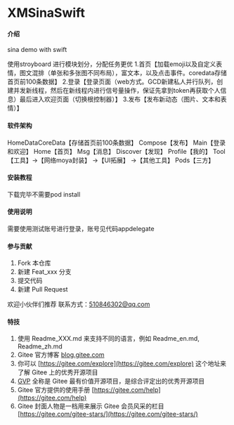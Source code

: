 # XMSinaSwift

#### 介绍
sina demo with swift 

使用stroyboard 进行模块划分，分配任务更优
1.首页【加载emoji以及自定义表情，图文混排（单张和多张图不同布局），富文本，以及点击事件。coredata存储首页前100条数据】
2.登录【登录页面（web方式。GCD新建私人并行队列，创建并发新线程，然后在新线程内进行信号量操作，保证先拿到token再获取个人信息）最后进入欢迎页面（切换根控制器）】
3.发布【发布新动态（图片、文本和表情）】


#### 软件架构
HomeDataCoreData【存储首页前100条数据】
Compose【发布】
Main【登录和欢迎】
Home【首页】
Msg【消息】
Discover【发现】
Profile【我的】
Tool【工具】->【网络moya封装】
                     ->【UI拓展】
                     ->【其他工具】
Pods【三方】


#### 安装教程

下载完毕不需要pod install


#### 使用说明

需要使用测试账号进行登录，账号见代码appdelegate

#### 参与贡献

1.  Fork 本仓库
2.  新建 Feat_xxx 分支
3.  提交代码
4.  新建 Pull Request

欢迎小伙伴们推荐
联系方式：510846302@qq.com

#### 特技

1.  使用 Readme\_XXX.md 来支持不同的语言，例如 Readme\_en.md, Readme\_zh.md
2.  Gitee 官方博客 [blog.gitee.com](https://blog.gitee.com)
3.  你可以 [https://gitee.com/explore](https://gitee.com/explore) 这个地址来了解 Gitee 上的优秀开源项目
4.  [GVP](https://gitee.com/gvp) 全称是 Gitee 最有价值开源项目，是综合评定出的优秀开源项目
5.  Gitee 官方提供的使用手册 [https://gitee.com/help](https://gitee.com/help)
6.  Gitee 封面人物是一档用来展示 Gitee 会员风采的栏目 [https://gitee.com/gitee-stars/](https://gitee.com/gitee-stars/)
